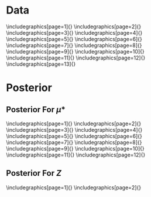 # Data
\includegraphics[page=1]{<path-to-data>}
\includegraphics[page=2]{<path-to-data>}
\includegraphics[page=3]{<path-to-data>}
\includegraphics[page=4]{<path-to-data>}
\includegraphics[page=5]{<path-to-data>}
\includegraphics[page=6]{<path-to-data>}
\includegraphics[page=7]{<path-to-data>}
\includegraphics[page=8]{<path-to-data>}
\includegraphics[page=9]{<path-to-data>}
\includegraphics[page=10]{<path-to-data>}
\includegraphics[page=11]{<path-to-data>}
\includegraphics[page=12]{<path-to-data>}
\includegraphics[page=13]{<path-to-data>}

# Posterior

## Posterior For $\mu*$
\includegraphics[page=1]{<path-to-mus>}
\includegraphics[page=2]{<path-to-mus>}
\includegraphics[page=3]{<path-to-mus>}
\includegraphics[page=4]{<path-to-mus>}
\includegraphics[page=5]{<path-to-mus>}
\includegraphics[page=6]{<path-to-mus>}
\includegraphics[page=7]{<path-to-mus>}
\includegraphics[page=8]{<path-to-mus>}
\includegraphics[page=9]{<path-to-mus>}
\includegraphics[page=10]{<path-to-mus>}
\includegraphics[page=11]{<path-to-mus>}
\includegraphics[page=12]{<path-to-mus>}

## Posterior For $Z$
\includegraphics[page=1]{<path-to-Z>}
\includegraphics[page=2]{<path-to-Z>}

